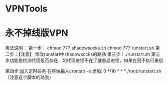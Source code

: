 # VPNTools
# 永不掉线版VPN

用法说明：
第一步：
chmod 777 shadowsocks.sh
chmod 777 runstart.sh
第二步：【注意】
修改runstart中shadowsocks的路劲
第三步：./runstart.sh 
第三步功能是检测代理是否存在，如代理进程不在了就重启进程，如果在则不执行重启

第四步:加入定时任务
在终端输入crontab -e
添加:
0 */10 * * * /root/runstart.sh（注意这个脚本的路劲）
